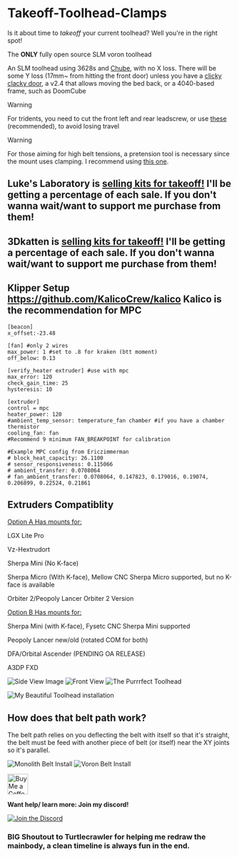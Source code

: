 # Takeoff-Toolhead-Clamps
Is it about time to *takeoff* your current toolhead? Well you're in the right spot!

The **ONLY** fully open source SLM voron toolhead

An SLM toolhead using 3628s and [Chube](https://chubehotend.com), with no X loss. There will be some Y loss (17mm~ from hitting the front door) unless you have a [clicky clacky door](https://github.com/tanaes/whopping_Voron_mods/tree/main/clickyclacky_door), a v2.4 that allows moving the bed back, or a 4040-based frame, such as DoomCube

> [!WARNING]  
> For tridents, you need to cut the front left and rear leadscrew, or use [these](https://www.printables.com/model/486638-voron-trident-z-steppers-spacers) (recommended), to avoid losing travel

> [!WARNING]  
> For those aiming for high belt tensions, a pretension tool is necessary since the mount uses clamping. I recommend using [this one](https://www.printables.com/model/1027579-sovol-sv08-belt-helper-for-x-carriage).

## Luke's Laboratory is [selling kits for takeoff!](https://lukeslabonline.com/products/takeoff-toolhead) I'll be getting a percentage of each sale. If you don't wanna wait/want to support me purchase from them!

## 3Dkatten is [selling kits for takeoff!](https://3dkatten.se/en/products/takeoff-toolhead) I'll be getting a percentage of each sale. If you don't wanna wait/want to support me purchase from them!

## Klipper Setup https://github.com/KalicoCrew/kalico Kalico is the recommendation for MPC

```
[beacon]
x_offset:-23.48

[fan] #only 2 wires
max_power: 1 #set to .8 for kraken (btt moment)
off_below: 0.13

[verify_heater extruder] #use with mpc
max_error: 120
check_gain_time: 25
hysteresis: 10

[extruder]
control = mpc
heater_power: 120
#ambient_temp_sensor: temperature_fan chamber #if you have a chamber thermistor
cooling_fan: fan
#Recommend 9 minimum FAN_BREAKPOINT for calibration

#Example MPC config from Ericzimmerman
# block_heat_capacity: 26.1100
# sensor_responsiveness: 0.115066
# ambient_transfer: 0.0708064
# fan_ambient_transfer: 0.0708064, 0.147823, 0.179016, 0.19074, 0.206899, 0.22524, 0.21861
```

## Extruders Compatiblity

<u>Option A Has mounts for:</u>


LGX Lite Pro

Vz-Hextrudort

Sherpa Mini (No K-face)

Sherpa Micro (With K-face), Mellow CNC Sherpa Micro supported, but no K-face is available

Orbiter 2/Peopoly Lancer Orbiter 2 Version


<u>Option B Has mounts for: </u>

Sherpa Mini (with K-face), Fysetc CNC Sherpa Mini supported 

Peopoly Lancer new/old (rotated COM for both)

DFA/Orbital Ascender (PENDING OA RELEASE)

A3DP FXD 

![Side View Image](Images/Takeoff%20Side%20Shot.png)
![Front View](Images/Takeoff%20Front%20View.png)
![The Purrrfect Toolhead](Images/Purrrfect%20Top%20Plate.png)

![My Beautiful Toolhead installation](Images/Burgos%20install.jpg)

## How does that belt path work?
The belt path relies on you deflecting the belt with itself so that it's straight, the belt must be feed with another piece of belt (or itself) near the XY joints so it's parallel.


![Monolith Belt Install](Images/Monolith%20Belt%20Path.png)
![Voron Belt Install](Images/Voron%20Belt%20Path.png)

<a href='https://ko-fi.com/burgo' target='_blank'><img height='46' style='border:0px;height:46px;' src='https://az743702.vo.msecnd.net/cdn/kofi3.png?v=0' border='0' alt='Buy Me a Coffee at ko-fi.com' /></a> 

**Want help/ learn more: Join my discord!**

[![Join the Discord](https://discord.com/api/guilds/1192556731952275476/widget.png?style=banner3)](https://discord.gg/6pRs2kgsKK)

### BIG Shoutout to Turtlecrawler for helping me redraw the mainbody, a clean timeline is always fun in the end.

